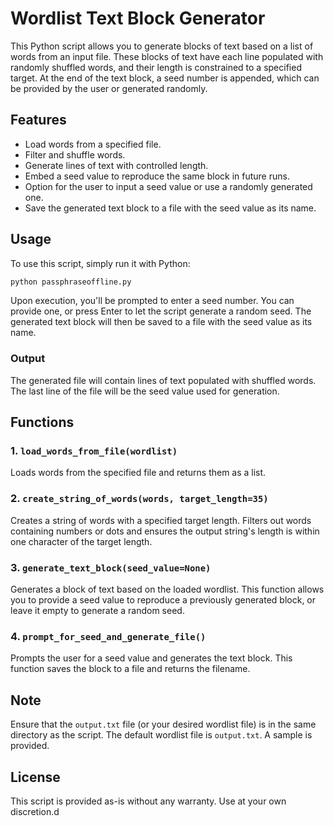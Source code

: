 
# Wordlist Text Block Generator

This Python script allows you to generate blocks of text based on a list of words from an input file. These blocks of text have each line populated with randomly shuffled words, and their length is constrained to a specified target. At the end of the text block, a seed number is appended, which can be provided by the user or generated randomly.

## Features

- Load words from a specified file.
- Filter and shuffle words.
- Generate lines of text with controlled length.
- Embed a seed value to reproduce the same block in future runs.
- Option for the user to input a seed value or use a randomly generated one.
- Save the generated text block to a file with the seed value as its name.

## Usage

To use this script, simply run it with Python:

```bash
python passphraseoffline.py
```

Upon execution, you'll be prompted to enter a seed number. You can provide one, or press Enter to let the script generate a random seed. The generated text block will then be saved to a file with the seed value as its name.

### Output

The generated file will contain lines of text populated with shuffled words. The last line of the file will be the seed value used for generation.

## Functions

### 1. `load_words_from_file(wordlist)`

Loads words from the specified file and returns them as a list.

### 2. `create_string_of_words(words, target_length=35)`

Creates a string of words with a specified target length. Filters out words containing numbers or dots and ensures the output string's length is within one character of the target length.

### 3. `generate_text_block(seed_value=None)`

Generates a block of text based on the loaded wordlist. This function allows you to provide a seed value to reproduce a previously generated block, or leave it empty to generate a random seed.

### 4. `prompt_for_seed_and_generate_file()`

Prompts the user for a seed value and generates the text block. This function saves the block to a file and returns the filename.

## Note

Ensure that the `output.txt` file (or your desired wordlist file) is in the same directory as the script. The default wordlist file is `output.txt`. A sample is provided.

## License

This script is provided as-is without any warranty. Use at your own discretion.d